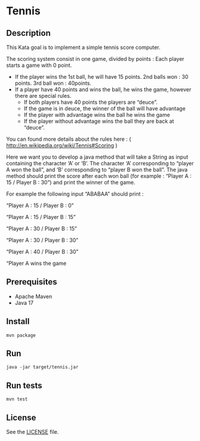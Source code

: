 # Tennis
## Description
This Kata goal is to implement a simple tennis score computer.

The scoring system consist in one game, divided by points :
Each player starts a game with 0 point.
- If the player wins the 1st ball, he will have 15 points. 2nd balls won : 30 points. 3rd ball won : 40points.
- If a player have 40 points and wins the ball, he wins the game, however there are special rules.
  - If both players have 40 points the players are “deuce”.
  - If the game is in deuce, the winner of the ball will have advantage
  - If the player with advantage wins the ball he wins the game
  - If the player without advantage wins the ball they are back at “deuce”.

You can found more details about the rules here : ( http://en.wikipedia.org/wiki/Tennis#Scoring )

Here we want you to develop a java method that will take a String as input containing the character ‘A’ or ‘B’. The character ‘A’ corresponding to “player A won the ball”, and ‘B’ corresponding to “player B won the ball”. The java method should print the score after each won ball (for example : “Player A : 15 / Player B : 30”) and print the winner of the game.

For example the following input “ABABAA” should print :

“Player A : 15 / Player B : 0”

“Player A : 15 / Player B : 15”

“Player A : 30 / Player B : 15”

“Player A : 30 / Player B : 30”

“Player A : 40 / Player B : 30”

“Player A wins the game

## Prerequisites
- Apache Maven
- Java 17

## Install
`mvn package`

## Run
`java -jar target/tennis.jar`

## Run tests
`mvn test`

## License
See the [LICENSE](/LICENSE) file.